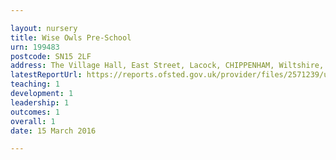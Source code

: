 ```yaml
---

layout: nursery
title: Wise Owls Pre-School
urn: 199483
postcode: SN15 2LF
address: The Village Hall, East Street, Lacock, CHIPPENHAM, Wiltshire, SN15 2LF
latestReportUrl: https://reports.ofsted.gov.uk/provider/files/2571239/urn/199483.pdf
teaching: 1
development: 1
leadership: 1
outcomes: 1
overall: 1
date: 15 March 2016

---
```

